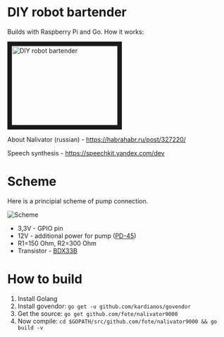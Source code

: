 # DIY robot bartender

Builds with Raspberry Pi and Go. 
How it works:

<a href="https://www.youtube.com/watch?v=8zgrqq7ezRE
" target="_blank"><img src="http://img.youtube.com/vi/8zgrqq7ezRE/0.jpg" 
alt="DIY robot bartender" width="240" height="180" border="10" /></a>

About Nalivator (russian) - https://habrahabr.ru/post/327220/

Speech synthesis - https://speechkit.yandex.com/dev


# Scheme

Here is a principial scheme of pump connection.

![Scheme](https://4te.me/img/scheme.png)

* 3,3V - GPIO pin
* 12V - additional power for pump ([PD-45](https://github.com/fote/nalivator9000/blob/master/docs/psu.pdf))
* R1=150 Ohm, R2=300 Ohm
* Transistor - [BDX33B](http://www.farnell.com/datasheets/56743.pdf)

# How to build

1. Install Golang
2. Install govendor:
```go get -u github.com/kardianos/govendor```
3. Get the source:
```go get github.com/fote/nalivator9000```
4. Now compile:
```cd $GOPATH/src/github.com/fote/nalivator9000 && go build -v```
